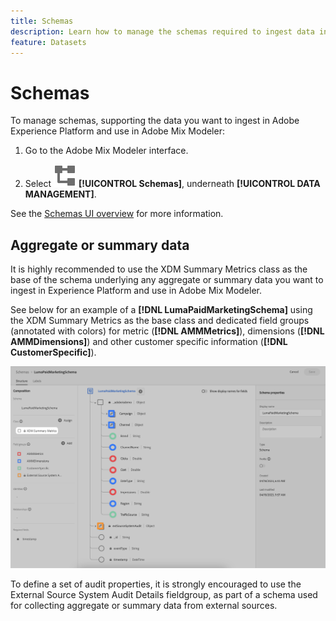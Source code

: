 ```yaml
---
title: Schemas
description: Learn how to manage the schemas required to ingest data into Adobe Mix Modeler.
feature: Datasets
---
```


# Schemas

To manage schemas, supporting the data you want to ingest in Adobe Experience Platform and use in Adobe Mix Modeler:

1. Go to the Adobe Mix Modeler interface.

1. Select ![Schemas](../assets/icons/Schemas.svg) **[!UICONTROL Schemas]**, underneath **[!UICONTROL DATA MANAGEMENT]**. 

See the [Schemas UI overview](https://experienceleague.adobe.com/docs/experience-platform/xdm/ui/overview.html?lang=en) for more information.

## Aggregate or summary data

It is highly recommended to use the XDM Summary Metrics class as the base of the schema underlying any aggregate or summary data you want to ingest in Experience Platform and use in Adobe Mix Modeler.

See below for an example of a **[!DNL LumaPaidMarketingSchema]** using the XDM Summary Metrics as the base class and dedicated field groups (annotated with colors) for metric (**[!DNL AMMMetrics]**), dimensions (**[!DNL AMMDimensions]**) and other customer specific information (**[!DNL CustomerSpecific]**). 

![Summary Schema](../assets/summary-schema.png)

To define a set of audit properties, it is strongly encouraged to use the External Source System Audit Details fieldgroup, as part of a schema used for collecting aggregate or summary data from external sources.
